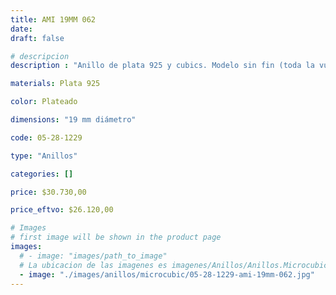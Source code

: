 ```yaml
---
title: AMI 19MM 062
date: 
draft: false

# descripcion
description : "Anillo de plata 925 y cubics. Modelo sin fin (toda la vuelta completa del anillo con cubics). Espectacular!"

materials: Plata 925

color: Plateado

dimensions: "19 mm diámetro"

code: 05-28-1229

type: "Anillos"

categories: []

price: $30.730,00

price_eftvo: $26.120,00

# Images
# first image will be shown in the product page
images:
  # - image: "images/path_to_image"
  # La ubicacion de las imagenes es imagenes/Anillos/Anillos.Microcubic/05-28-1229-ami-19mm-062
  - image: "./images/anillos/microcubic/05-28-1229-ami-19mm-062.jpg"
---
```

